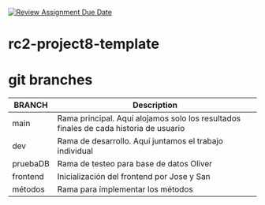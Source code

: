 [![Review Assignment Due Date](https://classroom.github.com/assets/deadline-readme-button-24ddc0f5d75046c5622901739e7c5dd533143b0c8e959d652212380cedb1ea36.svg)](https://classroom.github.com/a/JvVj5M32)

# rc2-project8-template

# git branches

| BRANCH   | Description                                                                           |
| -------- | ------------------------------------------------------------------------------------- |
| main     | Rama principal. Aquí alojamos solo los resultados finales de cada historia de usuario |
| dev      | Rama de desarrollo. Aquí juntamos el trabajo individual                               |
| pruebaDB | Rama de testeo para base de datos Oliver
| frontend | Inicialización del frontend por Jose y San                                            |
| métodos  | Rama para implementar los métodos                                                     |
